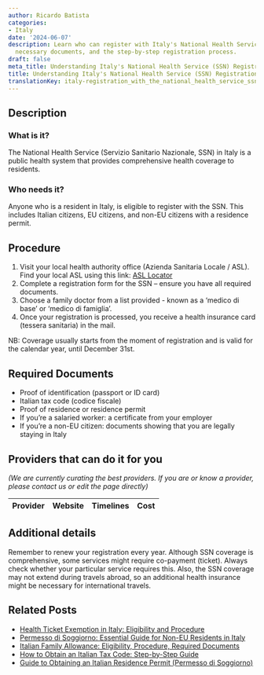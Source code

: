 ```yaml
---
author: Ricardo Batista
categories:
- Italy
date: '2024-06-07'
description: Learn who can register with Italy's National Health Service (SSN), the
  necessary documents, and the step-by-step registration process.
draft: false
meta_title: Understanding Italy's National Health Service (SSN) Registration
title: Understanding Italy's National Health Service (SSN) Registration
translationKey: italy-registration_with_the_national_health_service_ssn
---
```


## Description
### What is it?
The National Health Service (Servizio Sanitario Nazionale, SSN) in Italy is a public health system that provides comprehensive health coverage to residents. 

### Who needs it?
Anyone who is a resident in Italy, is eligible to register with the SSN. This includes Italian citizens, EU citizens, and non-EU citizens with a residence permit.

## Procedure
1. Visit your local health authority office (Azienda Sanitaria Locale / ASL). Find your local ASL using this link: [ASL Locator](https://www.salute.gov.it/portale/temi/p2_6.jsp?lingua=italiano&id=3680&area=Le%20ASL&menu=vuoto)
2. Complete a registration form for the SSN – ensure you have all required documents. 
3. Choose a family doctor from a list provided - known as a ‘medico di base’ or ‘medico di famiglia’.
4. Once your registration is processed, you receive a health insurance card (tessera sanitaria) in the mail.

NB: Coverage usually starts from the moment of registration and is valid for the calendar year, until December 31st.

## Required Documents
- Proof of identification (passport or ID card)
- Italian tax code (codice fiscale)
- Proof of residence or residence permit
- If you’re a salaried worker: a certificate from your employer
- If you’re a non-EU citizen: documents showing that you are legally staying in Italy

## Providers that can do it for you

_(We are currently curating the best providers. If you are or know a provider, please contact us or edit the page directly)_

| Provider        |     Website     |     Timelines    |       Cost      |
| :-------------: | :-------------: |  :-------------: | :-------------: |

## Additional details
Remember to renew your registration every year. Although SSN coverage is comprehensive, some services might require co-payment (ticket). Always check whether your particular service requires this. Also, the SSN coverage may not extend during travels abroad, so an additional health insurance might be necessary for international travels.
## Related Posts

- [Health Ticket Exemption in Italy: Eligibility and Procedure](https://tramitit.com/guides/italy/health_ticket_exemption_request/)
- [Permesso di Soggiorno: Essential Guide for Non-EU Residents in Italy](https://tramitit.com/guides/italy/residence_card_request/)
- [Italian Family Allowance: Eligibility, Procedure, Required Documents](https://tramitit.com/guides/italy/family_allowance_request/)
- [How to Obtain an Italian Tax Code: Step-by-Step Guide](https://tramitit.com/guides/italy/tax_code_request/)
- [Guide to Obtaining an Italian Residence Permit (Permesso di Soggiorno)](https://tramitit.com/guides/italy/residence_permit_application/)
